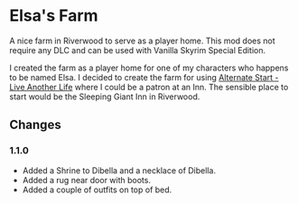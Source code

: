 # Elsa's Farm
A nice farm in Riverwood to serve as a player home. This mod does not require any DLC and can be used with Vanilla Skyrim Special Edition.

I created the farm as a player home for one of my characters who happens to be named Elsa. I decided to create the farm for using [Alternate Start - Live Another Life](https://www.nexusmods.com/skyrimspecialedition/mods/272) where I could be a patron at an Inn. The sensible place to start would be the Sleeping Giant Inn in Riverwood.

## Changes

### 1.1.0
* Added a Shrine to Dibella and a necklace of Dibella.
* Added a rug near door with boots.
* Added a couple of outfits on top of bed.
